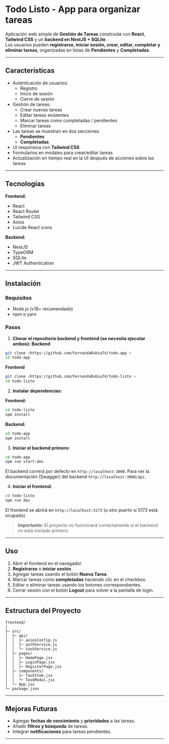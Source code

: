 # Todo Listo - App para organizar tareas

Aplicación web simple de **Gestión de Tareas** construida con **React**, **Tailwind CSS** y un **backend en NestJS + SQLite**.  
Los usuarios pueden **registrarse, iniciar sesión, crear, editar, completar y eliminar tareas**, organizadas en listas de **Pendientes** y **Completadas**.

---

## Características

- Autenticación de usuarios:
  - Registro
  - Inicio de sesión
  - Cierre de sesión
- Gestión de tareas:
  - Crear nuevas tareas
  - Editar tareas existentes
  - Marcar tareas como completadas / pendientes
  - Eliminar tareas
- Las tareas se muestran en dos secciones:
  - **Pendientes**
  - **Completadas**
- UI responsiva con **Tailwind CSS**
- Formularios en modales para crear/editar tareas
- Actualización en tiempo real en la UI después de acciones sobre las tareas

---

## Tecnologías

**Frontend:**
- React
- React Router
- Tailwind CSS
- Axios
- Lucide React icons

**Backend:**
- NestJS
- TypeORM
- SQLite
- JWT Authentication

---

## Instalación

### Requisitos
- Node.js (v18+ recomendado)
- npm o yarn

### Pasos

1. **Clonar el repositorio backend y frontend (se necesita ejecutar ambos):**
**Backend**
```bash
git clone <https://github.com/FernandaRubio74/todo-app >
cd todo-app
```
**Frontend**
```bash
git clone <https://github.com/FernandaRubio74/todo-listo >
cd todo-listo
```
2. **Instalar dependencias:**

**Frontend:**
```bash
cd todo-listo
npm install
```

**Backend:**
```bash
cd todo-app
npm install
```

3. **Iniciar el backend primero:**
```bash
cd todo-app
npm run start:dev
```
El backend correrá por defecto en `http://localhost:3000`.
Para ver la documentación (Swagger) del backend `http://localhost:3000/api`.

4. **Iniciar el frontend:**
```bash
cd todo-listo
npm run dev
```
El frontend se abrirá en `http://localhost:5173` (u otro puerto si 5173 está ocupado).

> **Importante:** El proyecto no funcionará correctamente si el backend no está iniciado primero.

---

## Uso

1. Abrir el frontend en el navegador.
2. **Registrarse** o **iniciar sesión**.
3. Agregar tareas usando el botón **Nueva Tarea**.
4. Marcar tareas como **completadas** haciendo clic en el checkbox.
5. Editar o eliminar tareas usando los botones correspondientes.
6. Cerrar sesión con el botón **Logout** para volver a la pantalla de login.

---

## Estructura del Proyecto

```
frontend/
│
├─ src/
│  ├─ api/
│  │  ├─ axiosConfig.js
│  │  ├─ authService.js
│  │  └─ taskService.js
|  ├─ pages/
|  |  ├─ HomePage.jsx
│  │  ├─ LoginPage.jsx
│  │  ├─ RegisterPage.jsx
│  ├─ components/
│  │  ├─ TaskItem.jsx
│  │  └─ TaskModal.jsx
│  └─ App.jsx
└─ package.json
```

---

## Mejoras Futuras

- Agregar **fechas de vencimiento** y **prioridades** a las tareas.
- Añadir **filtros y búsqueda** de tareas.
- Integrar **notificaciones** para tareas pendientes.

---


